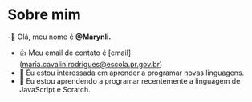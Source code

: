 # Sobre mim
-👋 Olá, meu nome é **@Marynli.**
- :+1: Meu email de contato é [email] (maria.cavalin.rodrigues@escola.pr.gov.br)
- 👀 Eu estou interessada em aprender a programar novas linguagens.
- 🌱 Eu estou aprendendo a programar recentemente a linguagem de JavaScript e Scratch.
